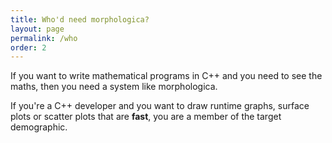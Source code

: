 ```yaml
---
title: Who'd need morphologica?
layout: page
permalink: /who
order: 2
---
```

If you want to write mathematical programs in C++ and you need to see the maths, then you need a system like morphologica.

If you're a C++ developer and you want to draw runtime graphs, surface plots or scatter plots that are **fast**, you are a member of the target demographic.
